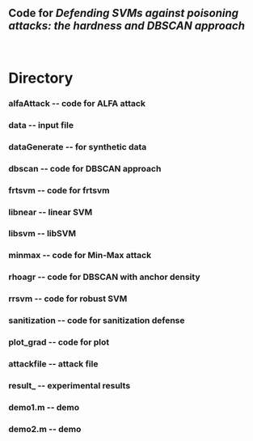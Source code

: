 ## Code for *Defending SVMs against poisoning attacks: the hardness and DBSCAN approach*

<br>

# Directory
### alfaAttack -- code for ALFA attack
### data -- input file
### dataGenerate -- for synthetic data
### dbscan -- code for DBSCAN approach
### frtsvm -- code for frtsvm
### libnear -- linear SVM
### libsvm -- libSVM
### minmax -- code for Min-Max attack
### rhoagr -- code for DBSCAN with anchor density
### rrsvm -- code for robust SVM
### sanitization -- code for sanitization defense
### plot_grad -- code for plot
### attackfile -- attack file 
### result_ -- experimental results
### demo1.m -- demo
### demo2.m -- demo